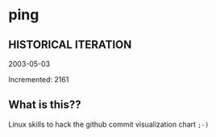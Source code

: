 # ping

## HISTORICAL ITERATION
2003-05-03

Incremented: 2161

## What is this?? 
Linux skills to hack the github commit visualization chart `;-)`
